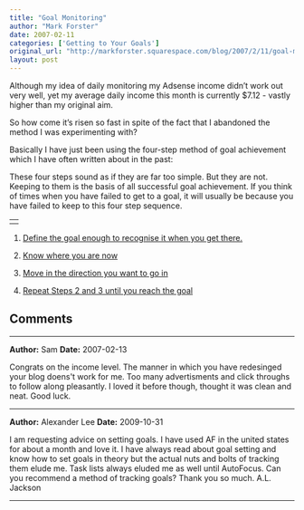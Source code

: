 ```yaml
---
title: "Goal Monitoring"
author: "Mark Forster"
date: 2007-02-11
categories: ['Getting to Your Goals']
original_url: "http://markforster.squarespace.com/blog/2007/2/11/goal-monitoring.html"
layout: post
---
```


Although my idea of daily monitoring my Adsense income didn’t work out very well, yet my average daily income this month is currently $7.12 - vastly higher than my original aim.

So how come it’s risen so fast in spite of the fact that I abandoned the method I was experimenting with?

Basically I have just been using the four-step method of goal achievement which I have often written about in the past:

These four steps sound as if they are far too simple. But they are not. Keeping to them is the basis of all successful goal achievement. If you think of times when you have failed to get to a goal, it will usually be because you have failed to keep to this four step sequence.

|  |
| --- |
|  |

1. [Define the goal enough to recognise it when you get there.](/blog/2006/8/21/getting-to-your-goals-step-one.html)

2. [Know where you are now](/blog/2006/8/28/getting-to-your-goals-step-two.html)

3. [Move in the direction you want to go in](/blog/2006/9/11/getting-to-your-goals-step-three.html)

4. [Repeat Steps 2 and 3 until you reach the goal](/blog/2006/9/18/getting-to-your-goals-step-four.html)


## Comments

---

**Author:** Sam
**Date:** 2007-02-13

Congrats on the income level. The manner in which you have redesinged your blog doens't work for me. Too many advertisments and click throughs to follow along pleasantly. I loved it before though, thought it was clean and neat. Good luck.

---

**Author:** Alexander Lee
**Date:** 2009-10-31

I am requesting advice on setting goals. I have used AF in the united states for about a month and love it. I have always read about goal setting and know how to set goals in theory but the actual nuts and bolts of tracking them elude me. Task lists always eluded me as well until AutoFocus. Can you recommend a method of tracking goals? Thank you so much. A.L. Jackson

---
